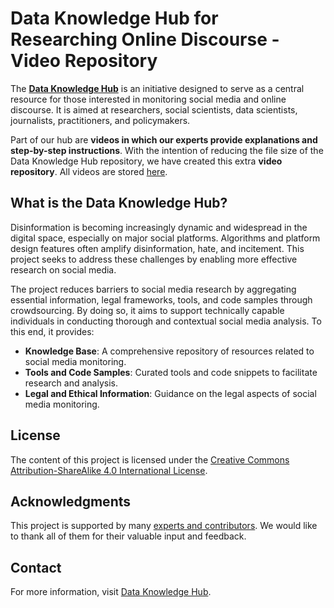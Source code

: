 # Data Knowledge Hub for Researching Online Discourse - Video Repository

The [**Data Knowledge Hub**](https://github.com/bertelsmannstift/data-knowledge-hub) is an initiative designed to serve as a central resource for those interested in monitoring social media and online discourse. It is aimed at researchers, social scientists, data scientists, journalists, practitioners, and policymakers. 

Part of our hub are **videos in which our experts provide explanations and step-by-step instructions**. With the intention of reducing the file size of the Data Knowledge Hub repository, we have created this extra **video repository**. All videos are stored [here](https://github.com/bertelsmannstift/data-knowledge-hub_videos/tree/main/videos).

## What is the Data Knowledge Hub?

Disinformation is becoming increasingly dynamic and widespread in the digital space, especially on major social platforms. Algorithms and platform design features often amplify disinformation, hate, and incitement. This project seeks to address these challenges by enabling more effective research on social media. 

The project reduces barriers to social media research by aggregating essential information, legal frameworks, tools, and code samples through crowdsourcing. By doing so, it aims to support technically capable individuals in conducting thorough and contextual social media analysis. To this end, it provides:

- **Knowledge Base**: A comprehensive repository of resources related to social media monitoring.
- **Tools and Code Samples**: Curated tools and code snippets to facilitate research and analysis.
- **Legal and Ethical Information**: Guidance on the legal aspects of social media monitoring.

## License

The content of this project is licensed under the [Creative Commons Attribution-ShareAlike 4.0 International License](https://creativecommons.org/licenses/by-sa/4.0/).

## Acknowledgments

This project is supported by many [experts and contributors](https://data-knowledge-hub.com/docs/contribute/contributors). We would like to thank all of them for their valuable input and feedback.

## Contact

For more information, visit [Data Knowledge Hub](https://data-knowledge-hub.com/).
